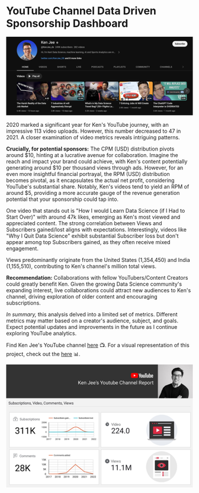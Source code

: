 # YouTube Channel Data Driven Sponsorship Dashboard

![pict](Picture/Youtube_Channel.png)

2020 marked a significant year for Ken's YouTube journey, with an impressive 113 video uploads. However, this number decreased to 47 in 2021. A closer examination of video metrics reveals intriguing patterns.

**Crucially, for potential sponsors:** The CPM (USD) distribution pivots around $10, hinting at a lucrative avenue for collaboration. Imagine the reach and impact your brand could achieve, with Ken's content potentially generating around $10 per thousand views through ads. However, for an even more insightful financial portrayal, the RPM (USD) distribution becomes pivotal, as it encapsulates the actual net profit, considering YouTube's substantial share. Notably, Ken's videos tend to yield an RPM of around $5, providing a more accurate gauge of the revenue generation potential that your sponsorship could tap into.

One video that stands out is "How I would Learn Data Science (if I Had to Start Over)" with around 47k likes, emerging as Ken's most viewed and appreciated content. The strong correlation between Views and Subscribers gained/lost aligns with expectations. Interestingly, videos like "Why I Quit Data Science" exhibit substantial Subscriber loss but don't appear among top Subscribers gained, as they often receive mixed engagement.

Views predominantly originate from the United States (1,354,450) and India (1,155,510), contributing to Ken's channel's million total views.

**Recommendation:** Collaborations with fellow YouTubers/Content Creators could greatly benefit Ken. Given the growing Data Science community's expanding interest, live collaborations could attract new audiences to Ken's channel, driving exploration of older content and encouraging subscriptions.

*In summary,* this analysis delved into a limited set of metrics. Different metrics may matter based on a creator's audience, subject, and goals. Expect potential updates and improvements in the future as I continue exploring YouTube analytics.


Find Ken Jee's YouTube channel [here](https://www.youtube.com/channel/UCiT9RITQ9PW6BhXK0y2jaeg) 📺. For a visual representation of this project, check out the [here](https://www.youtube.com/channel/UCiT9RITQ9PW6BhXK0y2jaeg](https://lookerstudio.google.com/reporting/20a5d1ed-a5dc-4fac-8b77-44da035979a3)https://lookerstudio.google.com/reporting/20a5d1ed-a5dc-4fac-8b77-44da035979a3) 📊.

![pict](Picture/Ken_Jee's_Youtube_Channel_Report_page.jpg)
